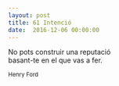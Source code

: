 ```yaml
---
layout: post
title: 61 Intenció
date:  2016-12-06 00:00:00
---
```


No pots construir una reputació<br />
basant-te en el que vas a fer.

<small>Henry Ford</small>
